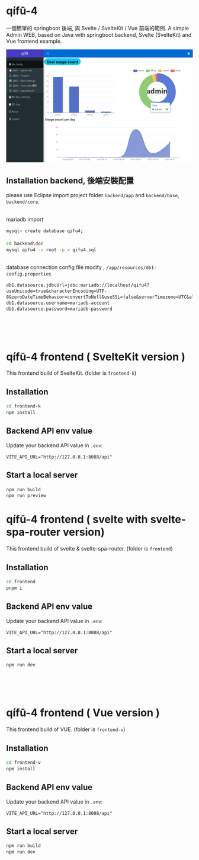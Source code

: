 # qífū-4
一個簡單的 springboot 後端, 與 Svelte / SvelteKit / Vue 前端的範例. A simple Admin WEB, based on Java with springboot backend, Svelte (SvelteKit) and Vue frontend example.

<img src="https://raw.githubusercontent.com/billchen198318/qifu4/main/backend/doc/0002.png">



## Installation backend, 後端安裝配置
please use Eclipse import project folder `backend/app` and `backend/base`, `backend/core`.

<br>mariadb import
```bash
mysql> create database qifu4;

cd backend\doc
mysql qifu4 -u root -p < qifu4.sql
```

<br>database connection config file modify , `/app/resources/db1-config.properties`
```text
db1.datasource.jdbcUrl=jdbc:mariadb://localhost/qifu4?useUnicode=true&characterEncoding=UTF-8&zeroDateTimeBehavior=convertToNull&useSSL=false&serverTimezone=UTC&allowPublicKeyRetrieval=true
db1.datasource.username=mariadb-account
db1.datasource.password=mariadb-password
```

<br><br><br>


# qífū-4 frontend ( SvelteKit version )

This frontend build of SvelteKit. (folder is `frontend-k`)

## Installation

```bash
cd frontend-k
npm install

```

## Backend API env value

Update your backend API value in `.env`:

```text
VITE_API_URL="http://127.0.0.1:8088/api"
```

## Start a local server

```bash
npm run build
npm run preview
```


# qífū-4 frontend ( svelte with svelte-spa-router version)

This frontend build of svelte & svelte-spa-router. (folder is `frontend`)

## Installation

```bash
cd frontend
pnpm i

```

## Backend API env value

Update your backend API value in `.env`:

```text
VITE_API_URL="http://127.0.0.1:8088/api"
```

## Start a local server

```bash
npm run dev
```


<br><br><br>


# qífū-4 frontend ( Vue version )

This frontend build of VUE. (folder is `frontend-v`)

## Installation

```bash
cd frontend-v
npm install

```

## Backend API env value

Update your backend API value in `.env`:

```text
VITE_API_URL="http://127.0.0.1:8088/api"
```

## Start a local server

```bash
npm run build
npm run dev
```
